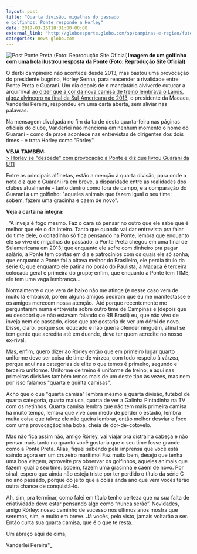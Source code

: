 ```yaml
---
layout: post
title: "Quarta divisão, migalhas do passado 
e golfinhos: Ponte responde a Horley"
date: 2017-03-15T18:31:00+00:00
external_link: "http://globoesporte.globo.com/sp/campinas-e-regiao/futebol/times/ponte-preta/noticia/2017/03/quarta-divisao-migalhas-do-passado-e-golfinhos-ponte-responde-horley.html"
categories: news globo.com
---
```

 ![Post Ponte Preta (Foto: Reprodução Site Oficial)](http://s2.glbimg.com/Wdj2Guc-qKgZ9l73eqIbxz-rrAg=/296x0:1292x763/300x230/s.glbimg.com/es/ge/f/original/2017/03/15/post.ponte.jpg "Post Ponte Preta (Foto: Reprodução Site Oficial)")**Imagem de um golfinho com uma bola ilustrou resposta da Ponte (Foto: Reprodução Site Oficial)**

O dérbi campineiro não acontece desde 2013, mas bastou uma provocação do presidente bugrino, Horley Senna, para reacender a rivalidade entre Ponte Preta e Guarani. Um dia depois de o mandatário alviverde cutucar a arquirrival [ao dizer que a cor da nova camisa de treino lembrava o Lanús, algoz alvinegro na final da Sul-Americana de 2013](http://globoesporte.globo.com/sp/campinas-e-regiao/futebol/times/guarani/noticia/2017/03/horley-se-despede-com-provocacao-ponte-e-diz-que-livrou-guarani-da-uti.html), o presidente da Macaca, Vanderlei Pereira, respondeu em uma carta aberta, sem aliviar nas palavras.&nbsp;

Na mensagem divulgada no fim da tarde desta quarta-feira nas páginas oficiais do clube, Vanderlei não menciona em nenhum momento o nome do Guarani - como de praxe acontece nas entrevistas de dirigentes dos dois times - e trata Horley como "Rórley".

**VEJA TAMBÉM:**  
[\>&nbsp;Horley se "despede" com provocação à Ponte e diz que livrou Guarani da UTI](http://globoesporte.globo.com/sp/campinas-e-regiao/futebol/times/guarani/noticia/2017/03/horley-se-despede-com-provocacao-ponte-e-diz-que-livrou-guarani-da-uti.html)

Entre as principais alfinetas, estão a menção à quarta divisão, para onde a nota diz que o Guarani irá em breve, a disparidade entre as realidades dos clubes atualmente - tanto dentro como fora de campo, e a comparação do Guarani a um golfinho: "aqueles animais que fazem igual o seu time: sobem, fazem uma gracinha e caem de novo".

**Veja a carta na íntegra:&nbsp;**

_"A inveja é fogo mesmo. Faz o cara só pensar no outro que ele sabe que é melhor que ele o dia inteiro. Tanto que quando vai dar entrevista pra falar do time dele, o coitadinho só fica pensando na Ponte, lembra que enquanto ele só vive de migalhas do passado, a Ponte Preta chegou em uma final de Sulamericana em 2013; que enquanto ele sofre com dinheiro pra pagar salário, a Ponte tem contas em dia e patrocínios com os quais ele só sonha; que enquanto a Ponte foi a oitava melhor do Brasileiro, ele perdia título da série C; que enquanto ele patina no porão do Paulista, a Macaca é terceira colocada geral e primeira do grupo; enfim, que enquanto a Ponte tem TIME, ele tem uma vaga lembrança... &nbsp;  
  
Normalmente o que vem de baixo não me atinge (e nesse caso vem de muito lá embaixo), porém alguns amigos pediram que eu me manifestasse e os amigos merecem nossa atenção. &nbsp;Até porque recentemente me perguntaram numa entrevista sobre outro time de Campinas e (depois que eu descobri que não estavam falando do RB Brasil) eu, que não vivo de inveja nem de passado, disse que até gostaria de ver um dérbi de novo. Disse, claro, porque sou educado e não queria ofender ninguém, afinal se tem gente que acredita até em duende, deve ter quem acredite no nosso ex-rival.  
  
Mas, enfim, quero dizer ao Rórley então que em primeiro lugar quarto uniforme deve ser coisa de time de várzea, com todo respeito à várzea, porque aqui nas categorias de elite o que temos é primeiro, segundo e terceiro uniforme. Uniforme de treino é uniforme de treino, e aqui nas primeiras divisões também temos mais de um deste tipo às vezes, mas nem por isso falamos "quarta e quinta camisas".  
  
Acho que o que "quarta camisa" lembra mesmo é quarta divisão, futebol de quarta categoria, quarta maluca, quarta de ver a Galinha Pintadinha na TV com os netinhos. Quarta camisa lembra que não tem mais primeira camisa há muito tempo, lembra que vive com medo de perder o estádio, lembra muita coisa que talvez ele não queira lembrar, então melhor desviar o foco com uma provocaçãozinha boba, cheia de dor-de-cotovelo.  
  
Mas não fica assim não, amigo Rórley, vai viajar pra distrair a cabeça e não pensar mais tanto no quanto você gostaria que o seu time fosse grande como a Ponte Preta. Aliás, fiquei sabendo pela imprensa que você está saindo agora em um cruzeiro marítimo! Faz muito bem, desejo que tenha uma boa viagem, aproveite pra observar os golfinhos, aqueles animais que fazem igual o seu time: sobem, fazem uma gracinha e caem de novo. Por sinal, espero que ainda não esteja triste por ter perdido o título da série C no ano passado, porque do jeito que a coisa anda ano que vem vocês terão outra chance de conquistá-lo.  
  
Ah, sim, pra terminar, como falei em título tenho certeza que na sua falta de criatividade deve estar pensando algo como “nunca serão”. Novidades, amigo Rórley: nosso caminho de sucesso nos últimos anos mostra que seremos, sim, e muito em breve. Já vocês, pelo visto, jamais voltarão a ser. Então curta sua quarta camisa, que é o que te resta.  
  
Um abraço aqui de cima,  
  
Vanderlei Pereira"_

